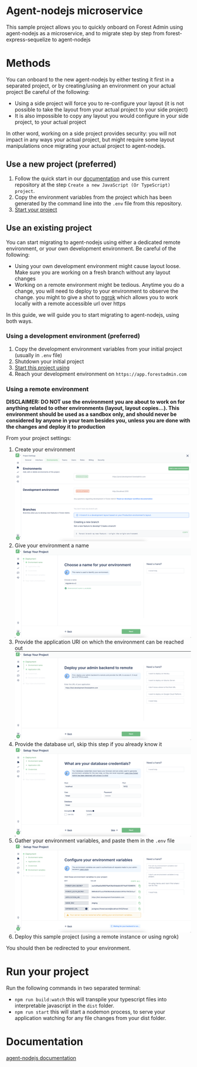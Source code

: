 # Agent-nodejs microservice
This sample project allows you to quickly onboard on Forest Admin using agent-nodejs as a microservice, and to migrate step by step from forest-express-sequelize to agent-nodejs

# Methods
You can onboard to the new agent-nodejs by either testing it first in a separated project, or by creating/using an environment on your actual project
Be careful of the following:
- Using a side project will force you to re-configure your layout (it is not possible to take the layout from your actual project to your side project)
- It is also impossible to copy any layout you would configure in your side project, to your actual project 

In other word, working on a side project provides security: you will not impact in any ways your actual project, but might require some layout manipulations once migrating your actual project to agent-nodejs.

## Use a new project (preferred)
1. Follow the quick start in our [documentation](https://docs.forestadmin.com/developer-guide-agents-nodejs/getting-started/quick-start) and use this current repository at the step `Create a new JavaScript (Or TypeScript) project`.
2. Copy the environment variables from the project which has been generated by the command line into the `.env` file from this repository.
3. [Start your project](#run-your-project)

## Use an existing project
You can start migrating to agent-nodejs using either a dedicated remote environment, or your own development environment.
Be careful of the following: 
- Using your own development environment might cause layout loose. Make sure you are working on a fresh branch without any layout changes
- Working on a remote environment might be tedious. Anytime you do a change, you will need to deploy to your environment to observe the change. you might to give a shot to [ngrok](https://ngrok.com/) which allows you to work locally with a remote accessible url over https

In this guide, we will guide you to start migrating to agent-nodejs, using both ways.

### Using a development environment (preferred)
1. Copy the development environment variables from your initial project (usually in `.env` file)
2. Shutdown your initial project
3. [Start this project using](#run-your-project)
4. Reach your development environment on `https://app.forestadmin.com`

### Using a remote environment
<b>DISCLAIMER: DO NOT use the environment you are about to work on for anything related to other environments (layout, layout copies...). This environment should be used as a sandbox only, and should never be considered by anyone in your team besides you, unless you are done with the changes and deploy it to production</b>

From your project settings:

1. Create your environment
   ![Alt text](./screenshots/add-new-environment.png?raw=true "Create a new environment")
2. Give your environment a name
   ![Alt text](./screenshots/name-environment.png?raw=true "Name environment")
3. Provide the application URl on which the environment can be reached out
   ![Alt text](./screenshots/application-url.png?raw=true "Application url")
4. Provide the database url, skip this step if you already know it
   ![Alt text](./screenshots/database-url.png?raw=true "Database url")
5. Gather your environment variables, and paste them in the `.env` file
   ![Alt text](./screenshots/environment-variables.png?raw=true "Environment variables")
6. Deploy this sample project (using a remote instance or using ngrok)

You should then be redirected to your environment.

# Run your project
Run the following commands in two separated terminal: 
- `npm run build:watch` this will transpile your typescript files into interpretable javascript in the `dist` folder.
- `npm run start` this will start a nodemon process, to serve your application watching for any file changes from your dist folder.

# Documentation
[agent-nodejs documentation](https://docs.forestadmin.com/developer-guide-agents-nodejs/getting-started/quick-start)